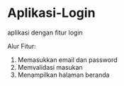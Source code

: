 # Aplikasi-Login
aplikasi dengan fitur login

Alur Fitur:
1. Memasukkan email dan password
2. Memvalidasi masukan
3. Menampilkan halaman beranda
